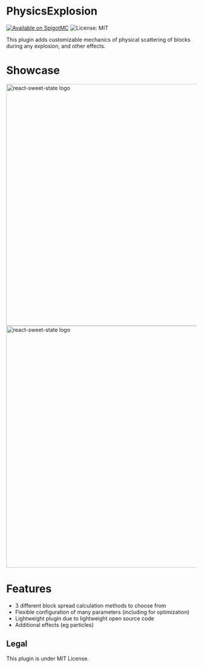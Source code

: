 # PhysicsExplosion
[![Available on SpigotMC](https://img.shields.io/badge/Spigot-1.20-green)](https://www.spigotmc.org/resources/physics-explosion.126838/)
![License: MIT](https://img.shields.io/badge/license-MIT-blue.svg)

This plugin adds customizable mechanics of physical scattering of blocks during any explosion, and other effects.

# Showcase
<p>
<img src="https://raw.githubusercontent.com/Grovvik/PhysicsExplosion/refs/heads/main/img/showcase1.gif" alt="react-sweet-state logo" width="640" />
<img src="https://raw.githubusercontent.com/Grovvik/PhysicsExplosion/refs/heads/main/img/showcase2.gif" alt="react-sweet-state logo" width="640" />
</p>

# Features
- 3 different block spread calculation methods to choose from
- Flexible configuration of many parameters (including for optimization)
- Lightweight plugin due to lightweight open source code
- Additional effects (eg particles)

## Legal
This plugin is under MIT License.
